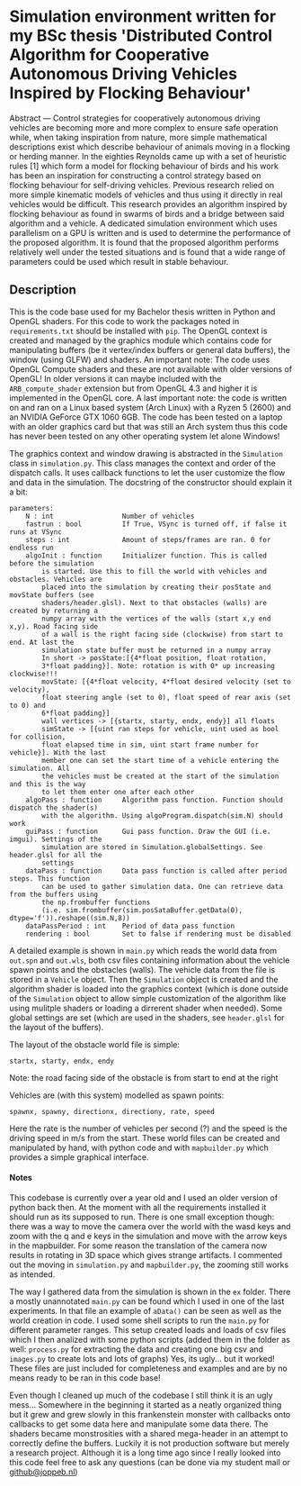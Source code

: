 # Simulation environment written for my BSc thesis 'Distributed Control Algorithm for Cooperative Autonomous Driving Vehicles Inspired by Flocking Behaviour'


Abstract — Control strategies for cooperatively autonomous driving vehicles are becoming more and more complex to ensure safe operation while, when taking inspiration from nature, more simple mathematical descriptions exist which describe behaviour of animals moving in a flocking or herding manner. In the eighties Reynolds came up with a set of heuristic rules [1] which form a model for flocking behaviour of birds and his work has been an inspiration for constructing a control strategy based on flocking behaviour for self-driving vehicles. Previous research relied on more simple kinematic models of vehicles and thus using it directly in real vehicles would be difficult. This research provides an algorithm inspired by flocking behaviour as found in swarms of birds and a bridge between said algorithm and a vehicle. A dedicated simulation environment which uses parallelism on a GPU is written and is used to determine the performance of the proposed algorithm. It is found that the proposed algorithm performs relatively well under the tested situations and is found that a wide range of parameters could be used which result in stable behaviour.

## Description
This is the code base used for my Bachelor thesis written in Python and OpenGL shaders. For this code to work the packages noted in `requirements.txt` should be installed with `pip`. The OpenGL context is created and managed by the graphics module which contains code for manipulating buffers (be it vertex/index buffers or general data buffers), the window (using GLFW) and shaders. An important note: The code uses OpenGL Compute shaders and these are not available with older versions of OpenGL! In older versions it can maybe included with the `ARB_compute_shader` extension but from OpenGL 4.3 and higher it is implemented in the OpenGL core. A last important note: the code is written on and ran on a Linux based system (Arch Linux) with a Ryzen 5 (2600) and an NVIDIA GeForce GTX 1060 6GB. The code has been tested on a laptop with an older graphics card but that was still an Arch system thus this code has never been tested on any other operating system let alone Windows!

The graphics context and window drawing is abstracted in the `Simulation` class in `simulation.py`. This class manages the context and order of the dispatch calls. It uses callback functions to let the user customize the flow and data in the simulation. The docstring of the constructor should explain it a bit:
```
parameters:
    N : int                 Number of vehicles
    fastrun : bool          If True, VSync is turned off, if false it runs at VSync
    steps : int             Amount of steps/frames are ran. 0 for endless run
    algoInit : function     Initializer function. This is called before the simulation 
        is started. Use this to fill the world with vehicles and obstacles. Vehicles are
        placed into the simulation by creating their posState and movState buffers (see
        shaders/header.glsl). Next to that obstacles (walls) are created by returning a
        numpy array with the vertices of the walls (start x,y end x,y). Road facing side
        of a wall is the right facing side (clockwise) from start to end. At last the
        simulation state buffer must be returned in a numpy array
        In short -> posState:[{4*float position, float rotation, 
        3*float padding}]. Note: rotation is with 0* up increasing clockwise!!!
        movState: [{4*float velocity, 4*float desired velocity (set to velocity),
        float steering angle (set to 0), float speed of rear axis (set to 0) and
        6*float padding}]
        wall vertices -> [{startx, starty, endx, endy}] all floats
        simState -> [{uint ran steps for vehicle, uint used as bool for collision,
        float elapsed time in sim, uint start frame number for vehicle}]. With the last
        member one can set the start time of a vehicle entering the simulation. All
        the vehicles must be created at the start of the simulation and this is the way
        to let them enter one after each other
    algoPass : function     Algorithm pass function. Function should dispatch the shader(s)
        with the algorithm. Using algoProgram.dispatch(sim.N) should work
    guiPass : function      Gui pass function. Draw the GUI (i.e. imgui). Settings of the
        simulation are stored in Simulation.globalSettings. See header.glsl for all the
        settings
    dataPass : function     Data pass function is called after period steps. This function
        can be used to gather simulation data. One can retrieve data from the buffers using
        the np.frombuffer functions 
        (i.e. sim.frombuffer(sim.posSataBuffer.getData(0), dtype='f')).reshape((sim.N,8))
    dataPassPeriod : int    Period of data pass function
    rendering : bool        Set to false if rendering must be disabled
```

A detailed example is shown in `main.py` which reads the world data from `out.spn` and `out.wls`, both csv files containing information about the vehicle spawn points and the obstacles (walls). The vehicle data from the file is stored in a `Vehicle` object. Then the `Simulation` object is created and the algorithm shader is loaded into the graphics context (which is done outside of the `Simulation` object to allow simple customization of the algorithm like using mulitple shaders or loading a dirrerent shader when needed). Some global settings are set (which are used in the shaders, see `header.glsl` for the layout of the buffers).

The layout of the obstacle world file is simple:
```
startx, starty, endx, endy
```
Note: the road facing side of the obstacle is from start to end at the right

Vehicles are (with this system) modelled as spawn points:
```
spawnx, spawny, directionx, directiony, rate, speed
```
Here the rate is the number of vehicles per second (?) and the speed is the driving speed in m/s from the start. These world files can be created and manipulated by hand, with python code and with `mapbuilder.py` which provides a simple graphical interface.

#### Notes
This codebase is currently over a year old and I used an older version of python back then. At the moment with all the requirements installed it should run as its supposed to run. There is one small exception though: there was a way to move the camera over the world with the wasd keys and zoom with the q and e keys in the simulation and move with the arrow keys in the mapbuilder. For some reason the translation of the camera now results in rotating in 3D space which gives strange artifacts. I commented out the moving in `simulation.py` and `mapbuilder.py`, the zooming still works as intended.

The way I gathered data from the simulation is shown in the `ex` folder. There a mostly unannotated `main.py` can be found which I used in one of the last experiments. In that file an example of `aData()` can be seen as well as the world creation in code. I used some shell scripts to run the `main.py` for different parameter ranges. This setup created loads and loads of csv files which I then analized with some python scripts (added them in the folder as well: `process.py` for extracting the data and creating one big csv and `images.py` to create lots and lots of graphs) Yes, its ugly...  but it worked! These files are just included for completeness and examples and are by no means ready to be ran in this code base!

Even though I cleaned up much of the codebase I still think it is an ugly mess... Somewhere in the beginning it started as a neatly organized thing but it grew and grew slowly in this frankenstein monster with callbacks onto callbacks to get some data here and manipulate some data there. The shaders became monstrosities with a shared mega-header in an attempt to correctly define the buffers. Luckily it is not production software but merely a research project. Although it is a long time ago since I really looked into this code feel free to ask any questions (can be done via my student mail or github@joppeb.nl)